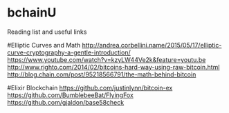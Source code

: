 # bchainU
Reading list and useful links

#Elliptic Curves and Math
http://andrea.corbellini.name/2015/05/17/elliptic-curve-cryptography-a-gentle-introduction/
https://www.youtube.com/watch?v=kzyLW44Ve2k&feature=youtu.be 
http://www.righto.com/2014/02/bitcoins-hard-way-using-raw-bitcoin.html 
http://blog.chain.com/post/95218566791/the-math-behind-bitcoin

#Elixir Blockchain
https://github.com/justinlynn/bitcoin-ex
https://github.com/BumblebeeBat/FlyingFox
https://github.com/gjaldon/base58check


